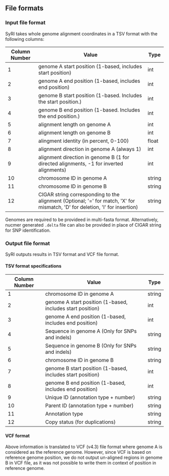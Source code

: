 ## File formats
### Input file format
SyRI takes whole genome alignment coordinates in a TSV format with the following columns:

|Column Number | Value   | Type |
| ------------ | ---------- | ----------- |
|1       | genome A start position (1-based, includes start position) | int        |
|2       | genome A end position (1-based, includes end position) | int |
|3       | genome B start position (1-based. Includes the start position.) | int |
|4       | genome B end position (1-based. Includes the end position.)   |  int |
|5       | alignment length on genome A  | int |
|6       | alignment length on genome B    |    int |
|7       | alingment identity (in percent, 0-100)  | float |
|8       | alignment direction in genome A  (always 1)  | int |
|9       | alignment direction in genome B (1 for directed alignments, -1 for inverted alignments)       | int |
|10      | chromosome ID in genome A     |         string |
|11      | chromosome ID in genome B         |         string |
|12      | CIGAR string corresponding to the alignment (Optional; '=' for match, 'X' for mismatch, 'D' for deletion, 'I' for insertion)    |         string |


Genomes are required to be provideed in multi-fasta format. Alternatively, nucmer generated `.delta` file can also be provided in place of CIGAR string for SNP identification.

### Output file format
SyRI outputs results in TSV format and VCF file format.

#### TSV format specifications
|Column Number | Value   | Type |
| ------------ | ---------- | ----------- |
|1       | chromosome ID in genome A     |         string |
|2       | genome A start position (1-based, includes start position) | int |
|3       | genome A end position (1-based, includes end position) | int |
|4       | Sequence in genome A (Only for SNPs and indels) | string |
|5       | Sequence in genome B (Only for SNPs and indels) | string |
|6       | chromosome ID in genome B     |         string |
|7       | genome B start position (1-based, includes start position) | int |
|8       | genome B end position (1-based, includes end position) | int |
|9       | Unique ID  (annotation type + number)  | string |
|10      | Parent ID  (annotation type + number)  | string |
|11      | Annotation type  | string |
|12      | Copy status (for duplications)| string |


#### VCF format
Above information is translated to VCF (v4.3) file format where genome A is considered as the reference genome. However, since VCF is based on reference genome position, we do not output un-aligned regions in genome B in VCF file, as it was not possible to write them in context of position in reference genome.


<!--
```
#	Chr1	8241	610363	-	Chr1	1	601274              
8241	550541	1	542302  
549844	587482	541241	578850  
588093	610363	578947	601274  
#	Chr1	610355	1160239	-	Chr1	602856	1153904  
610355	670785	602856	663228  
671022	768174	663228	760407  
768166	821005	761285	814172  
```
Here, the lines starting with '#' correspond to alignment block, and lines below it (till the beginning of next annotated block) are the alignments in this block. For blocks, the columns are:

- RefChr
- RefStart
- RefEnd
- "-"
- QryChr
- QryStart
- QryEnd

For alignments, the columns are:

- RefStart
- RefEnd
- QryStart
- QryEnd.

### SV identification using `getsv`:
This tool uses the output of syri and identifies structure variations between the two genomes, outputs divergent (not aligned) regions, and transform syri's output into a list of alignment.

```bash
#Usage:
getsv [-d /path/to/directory/if/not/current/directory]
```
It generates three output files.

notAligned.txt: Lists all divergenet (not aligned) regions in the two genomes. It is in .tsv format with the columns being:

- Genome identifier. R for reference and Q for query
- Start position
- End position
- Chromosome ID

mumSNPIn.txt: list of alignments that were aligned. Input for getShV. Can directly be used with show-snps (from mummer). In tsv format, each row is an alignment, and columns being:

- Start position in reference
- End position in reference
- Start position in query
- End position in query
- Chromosome ID in reference
- Chromosome ID in query

sv.txt: Structural variations in the two genomes. Reports, CNVs (CNV), highly different regions (HDR), indels (InDel), tandem repeat (CNV+Tandem), CNV with an indel between the two repeat sites, and Indel which are accompanied by a SNP. TSV format where each row is a sv, with columns being:

- Variation type
- Start position in reference
- End position in reference
- Start position in query
- End position in query
- Chromosome ID in reference
- Chromosome ID in query
- Secondary variation. Format-> type:genome containing the variation:position

```bash
# sample output
InDel+SNP   3900260 3901020 3909459 3909459 Chr1    Chr1    SNP:Q:3909459-3909459

## The region Ref-Chr1:3900260-3901020 should be at Qry-Chr1:3909459-3909459 but is deleted in the query genome. However, there is also SNP at Qry-Chr1:3909459.
```

### Short variation identification using `getshv`:
SyRI allows identification of short variations (SNPs and indels) along with information of their actual biological confirmation within the compared genomes. Annotated alignment are compared and processed to find ShVs. Alignment file generated by getsv, and the alignment delta file are parsed to show-snps (from mummer). Its output is then further processed to classify ShVs to incorporate confirmation information.

To use `getshv`:
```bash
getshv alignment_file delta_file [options]
```

Output files:

- snps.txt: show-snps output
- snps_no_indels.txt: show-snps output without indels
- snps_no_indels_buff0.txt: -b filtered snps
- snps_no_indels_buff0_syn: -b filtered snps in syntenic regions
- snps_no_indels_buff0_inv: -b filtered snps in inverted regions
- snps_no_indels_buff0_TL: -b filtered snps in translocated regions
- snps_no_indels_buff0_invTL: -b filtered snps in inverted translocated regions
- snps_no_indels_buff0_dup: -b filtered snps in duplicated regions
- snps_no_indels_buff0_invDup: -b filtered snps in inverted duplicated regions
- snps_no_indels_buff0_ctx: -b filtered snps in cross-chromosomal exchange
- snps_no_indels_buff0_strict_syn: -b filtered which are syntenic regions which are not overlapping with duplications

similarly, indels are divided into files corresponding to different regions (indels_syn, indels_inv, indels_TL, indels_invTL, indels_dup, indels_invDup, indels_ctx)

Outfile file format is same as that from show-snps with parameters -H, -l, -r, -T.
-->
